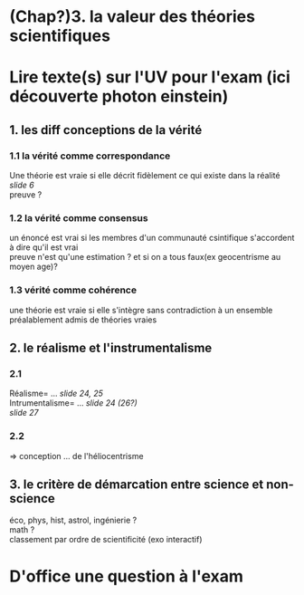 # (Chap?)3. la valeur des théories scientifiques
# Lire texte(s) sur l'UV pour l'exam (ici découverte photon einstein)

## 1. les diff conceptions de la vérité
### 1.1 la vérité comme correspondance
Une théorie est vraie si elle décrit fidèlement ce qui existe dans la réalité  
_slide 6_  
preuve ?  
### 1.2 la vérité comme consensus
un énoncé est vrai si les membres d'un communauté csintifique s'accordent à dire qu'il est vrai  
preuve n'est qu'une estimation ? et si on a tous faux(ex geocentrisme au moyen age)?  
### 1.3 vérité comme cohérence
une théorie est vraie si elle s'intègre sans contradiction à un ensemble préalablement admis de théories vraies  

## 2. le réalisme et l'instrumentalisme
### 2.1
Réalisme= ... _slide 24, 25_  
Intrumentalisme= ... _slide 24 (26?)_  
_slide 27_  
### 2.2
=> conception ... de l'héliocentrisme  


## 3. le critère de démarcation entre science et non-science
éco, phys, hist, astrol, ingénierie ?  
math ?  
classement par ordre de scientificité (exo interactif)  

# D'office une question à l'exam



